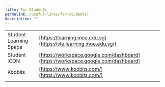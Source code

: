 ```yaml
---
title: For Students
permalink: /useful-links/for-students/
description: ""
---
```

|  |  |
|---|---|
| Student Learning Space | [https://learning.moe.edu.sg](https://vle.learning.moe.edu.sg/) |
| Student iCON | [https://workspace.google.com/dashboard](https://workspace.google.com/dashboard) |
| Koobits | [https://www.koobits.com/](https://www.koobits.com/) |
| | | 